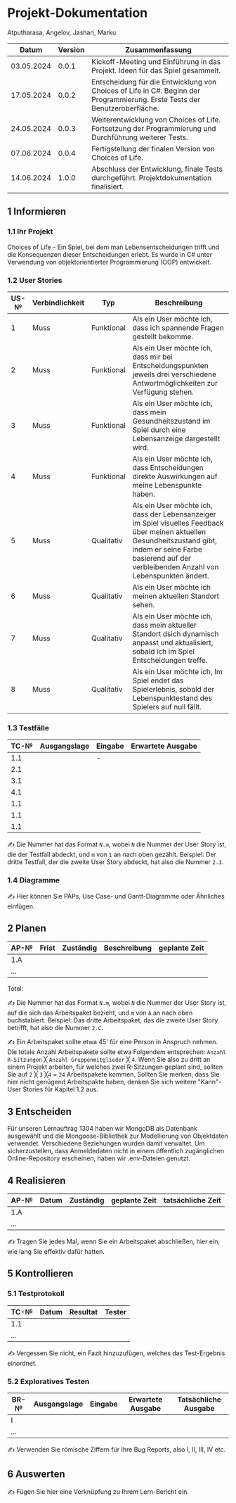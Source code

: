 # Projekt-Dokumentation
Atputharasa, Angelov, Jashari, Marku

| Datum | Version | Zusammenfassung                                              |
| ----- | ------- | ------------------------------------------------------------ |
| 03.05.2024  | 0.0.1 | Kickoff-Meeting und Einführung in das Projekt. Ideen für das Spiel gesammelt.|
| 17.05.2024  | 0.0.2 | Entscheidung für die Entwicklung von Choices of Life in C#. Beginn der Programmierung. Erste Tests der Benutzeroberfläche.  |
| 24.05.2024  | 0.0.3 | Weiterentwicklung von Choices of Life. Fortsetzung der Programmierung und Durchführung weiterer Tests.  |
| 07.06.2024  | 0.0.4 | Fertigstellung der finalen Version von Choices of Life. |
| 14.06.2024  | 1.0.0 | Abschluss der Entwicklung, finale Tests durchgeführt. Projektdokumentation finalisiert.  |

## 1 Informieren

### 1.1 Ihr Projekt

Choices of Life - Ein Spiel, bei dem man Lebensentscheidungen trifft und die Konsequenzen dieser Entscheidungen erlebt. Es wurde in C# unter Verwendung von objektorientierter Programmierung (OOP) entwickelt.


### 1.2 User Stories

| US-№ | Verbindlichkeit | Typ  | Beschreibung                       |
| ---- | --------------- | ---- | ---------------------------------- |
| 1 | Muss | Funktional | Als ein User möchte ich, dass ich spannende Fragen gestellt bekomme.|
| 2 | Muss | Funktional | Als ein User möchte ich, dass mir bei Entscheidungspunkten jeweils drei verschiedene Antwortmöglichkeiten zur Verfügung stehen. |
| 3 | Muss | Funktional | Als ein User möchte ich, dass mein Gesundheitszustand im Spiel durch eine Lebensanzeige dargestellt wird. |
| 4 | Muss | Funktional | Als ein User möchte ich, dass Entscheidungen direkte Auswirkungen auf meine Lebenspunkte haben. |
| 5 | Muss | Qualitativ | Als ein User möchte ich, dass der Lebensanzeiger im Spiel visuelles Feedback über meinen aktuellen Gesundheitszustand gibt, indem er seine Farbe basierend auf der verbleibenden Anzahl von Lebenspunkten ändert.|
| 6 | Muss | Qualitativ | Als ein User möchte ich meinen aktuellen Standort sehen. |
| 7 | Muss | Qualitativ | Als ein User möchte ich, dass mein aktueller Standort dsich dynamisch anpasst und aktualisiert, sobald ich im Spiel Entscheidungen treffe. |
| 8 | Muss | Qualitativ | Als ein User möchte ich, Im Spiel endet das Spielerlebnis, sobald der Lebenspunktestand des Spielers auf null fällt. |


### 1.3 Testfälle

| TC-№ | Ausgangslage | Eingabe | Erwartete Ausgabe |
| ---- | ------------ | ------- | ----------------- |
| 1.1 |              |   -      |                   |
| 2.1 |              |         |                   |
| 3.1 |              |         |                   |
| 4.1 |              |         |                   |
| 1.1 |              |         |                   |
| 1.1 |              |         |                   |
| 1.1 |              |         |                   |


✍️ Die Nummer hat das Format `N.m`, wobei `N` die Nummer der User Story ist, die der Testfall abdeckt, und `m` von `1` an nach oben gezählt. Beispiel: Der dritte Testfall, der die zweite User Story abdeckt, hat also die Nummer `2.3`.

### 1.4 Diagramme

✍️ Hier können Sie PAPs, Use Case- und Gantt-Diagramme oder Ähnliches einfügen.

## 2 Planen

| AP-№ | Frist | Zuständig | Beschreibung | geplante Zeit |
| ---- | ----- | --------- | ------------ | ------------- |
| 1.A  |       |           |              |               |
| ...  |       |           |              |               |

Total: 

✍️ Die Nummer hat das Format `N.m`, wobei `N` die Nummer der User Story ist, auf die sich das Arbeitspaket bezieht, und `m` von `A` an nach oben buchstabiert. Beispiel: Das dritte Arbeitspaket, das die zweite User Story betrifft, hat also die Nummer `2.C`.

✍️ Ein Arbeitspaket sollte etwa 45' für eine Person in Anspruch nehmen. Die totale Anzahl Arbeitspakete sollte etwa Folgendem entsprechen: `Anzahl R-Sitzungen` ╳ `Anzahl Gruppenmitglieder` ╳ `4`. Wenn Sie also zu dritt an einem Projekt arbeiten, für welches zwei R-Sitzungen geplant sind, sollten Sie auf `2` ╳ `3` ╳`4` = `24` Arbeitspakete kommen. Sollten Sie merken, dass Sie hier nicht genügend Arbeitspakte haben, denken Sie sich weitere "Kann"-User Stories für Kapitel 1.2 aus.

## 3 Entscheiden

Für unseren Lernauftrag 1304 haben wir MongoDB als Datenbank ausgewählt und die Mongoose-Bibliothek zur Modellierung von Objektdaten verwendet. Verschiedene Beziehungen wurden damit verwaltet. Um sicherzustellen, dass Anmeldedaten nicht in einem öffentlich zugänglichen Online-Repository erscheinen, haben wir .env-Dateien genutzt.

## 4 Realisieren

| AP-№ | Datum | Zuständig | geplante Zeit | tatsächliche Zeit |
| ---- | ----- | --------- | ------------- | ----------------- |
| 1.A  |       |           |               |                   |
| ...  |       |           |               |                   |

✍️ Tragen Sie jedes Mal, wenn Sie ein Arbeitspaket abschließen, hier ein, wie lang Sie effektiv dafür hatten.

## 5 Kontrollieren

### 5.1 Testprotokoll

| TC-№ | Datum | Resultat | Tester |
| ---- | ----- | -------- | ------ |
| 1.1  |       |          |        |
| ...  |       |          |        |

✍️ Vergessen Sie nicht, ein Fazit hinzuzufügen, welches das Test-Ergebnis einordnet.

### 5.2 Exploratives Testen

| BR-№ | Ausgangslage | Eingabe | Erwartete Ausgabe | Tatsächliche Ausgabe |
| ---- | ------------ | ------- | ----------------- | -------------------- |
| I    |              |         |                   |                      |
| ...  |              |         |                   |                      |

✍️ Verwenden Sie römische Ziffern für Ihre Bug Reports, also I, II, III, IV etc.

## 6 Auswerten

✍️ Fügen Sie hier eine Verknüpfung zu Ihrem Lern-Bericht ein.

